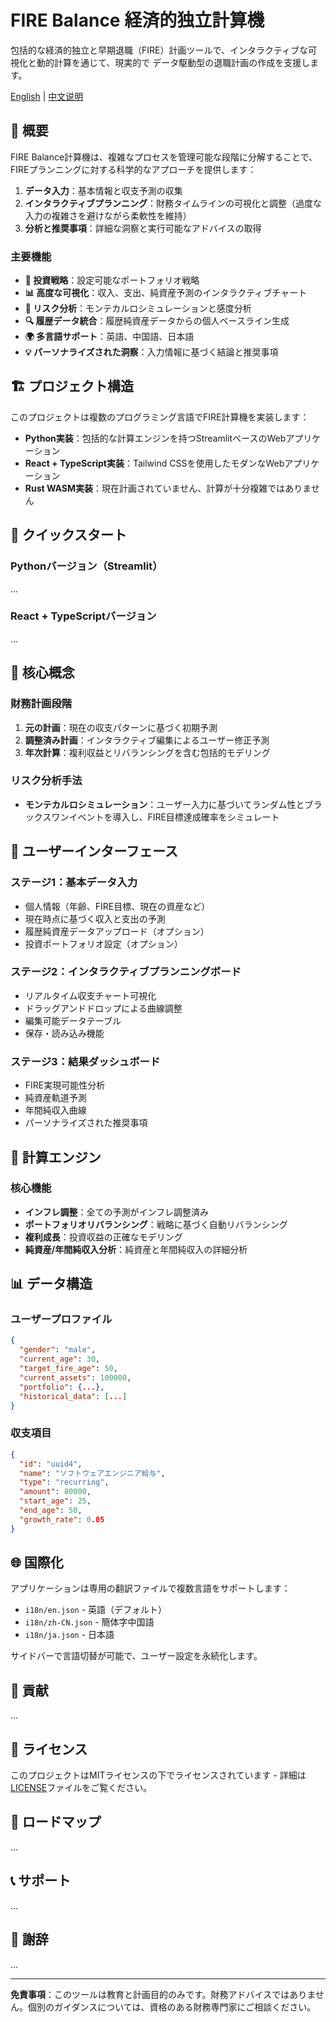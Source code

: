 # FIRE Balance 経済的独立計算機

包括的な経済的独立と早期退職（FIRE）計画ツールで、インタラクティブな可視化と動的計算を通じて、現実的で データ駆動型の退職計画の作成を支援します。

[English](README.md) | [中文说明](README_zh.md)

## 🎯 概要

FIRE Balance計算機は、複雑なプロセスを管理可能な段階に分解することで、FIREプランニングに対する科学的なアプローチを提供します：

1. **データ入力**：基本情報と収支予測の収集
2. **インタラクティブプランニング**：財務タイムラインの可視化と調整（過度な入力の複雑さを避けながら柔軟性を維持）
3. **分析と推奨事項**：詳細な洞察と実行可能なアドバイスの取得

### 主要機能

- **🔄 投資戦略**：設定可能なポートフォリオ戦略
- **📊 高度な可視化**：収入、支出、純資産予測のインタラクティブチャート
- **🎲 リスク分析**：モンテカルロシミュレーションと感度分析
- **🔍 履歴データ統合**：履歴純資産データからの個人ベースライン生成
- **🌍 多言語サポート**：英語、中国語、日本語
- **💡 パーソナライズされた洞察**：入力情報に基づく結論と推奨事項

## 🏗️ プロジェクト構造

このプロジェクトは複数のプログラミング言語でFIRE計算機を実装します：

- **Python実装**：包括的な計算エンジンを持つStreamlitベースのWebアプリケーション
- **React + TypeScript実装**：Tailwind CSSを使用したモダンなWebアプリケーション
- **Rust WASM実装**：現在計画されていません、計算が十分複雑ではありません

## 🚀 クイックスタート

### Pythonバージョン（Streamlit）

...

### React + TypeScriptバージョン

...

## 📖 核心概念

### 財務計画段階

1. **元の計画**：現在の収支パターンに基づく初期予測
2. **調整済み計画**：インタラクティブ編集によるユーザー修正予測
3. **年次計算**：複利収益とリバランシングを含む包括的モデリング

### リスク分析手法

- **モンテカルロシミュレーション**：ユーザー入力に基づいてランダム性とブラックスワンイベントを導入し、FIRE目標達成確率をシミュレート

## 🎨 ユーザーインターフェース

### ステージ1：基本データ入力
- 個人情報（年齢、FIRE目標、現在の資産など）
- 現在時点に基づく収入と支出の予測
- 履歴純資産データアップロード（オプション）
- 投資ポートフォリオ設定（オプション）

### ステージ2：インタラクティブプランニングボード
- リアルタイム収支チャート可視化
- ドラッグアンドドロップによる曲線調整
- 編集可能データテーブル
- 保存・読み込み機能

### ステージ3：結果ダッシュボード
- FIRE実現可能性分析
- 純資産軌道予測
- 年間純収入曲線
- パーソナライズされた推奨事項

## 🧮 計算エンジン

### 核心機能

- **インフレ調整**：全ての予測がインフレ調整済み
- **ポートフォリオリバランシング**：戦略に基づく自動リバランシング
- **複利成長**：投資収益の正確なモデリング
- **純資産/年間純収入分析**：純資産と年間純収入の詳細分析

## 📊 データ構造

### ユーザープロファイル
```json
{
  "gender": "male",
  "current_age": 30,
  "target_fire_age": 50,
  "current_assets": 100000,
  "portfolio": {...},
  "historical_data": [...]
}
```

### 収支項目
```json
{
  "id": "uuid4",
  "name": "ソフトウェアエンジニア給与",
  "type": "recurring",
  "amount": 80000,
  "start_age": 25,
  "end_age": 50,
  "growth_rate": 0.05
}
```

## 🌐 国際化

アプリケーションは専用の翻訳ファイルで複数言語をサポートします：

- `i18n/en.json` - 英語（デフォルト）
- `i18n/zh-CN.json` - 簡体字中国語
- `i18n/ja.json` - 日本語

サイドバーで言語切替が可能で、ユーザー設定を永続化します。

## 🤝 貢献

...

## 📄 ライセンス

このプロジェクトはMITライセンスの下でライセンスされています - 詳細は[LICENSE](LICENSE)ファイルをご覧ください。

## 🔮 ロードマップ

...

## 📞 サポート

...

## 🙏 謝辞

...

---

**免責事項**：このツールは教育と計画目的のみです。財務アドバイスではありません。個別のガイダンスについては、資格のある財務専門家にご相談ください。
